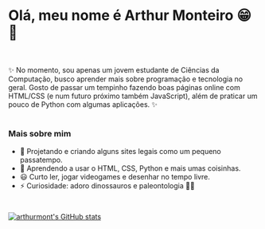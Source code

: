 # Olá, meu nome é Arthur Monteiro 😁👋

<br>

✨ No momento, sou apenas um jovem estudante de Ciências da Computação, busco aprender mais sobre programação e tecnologia no geral. Gosto de passar um tempinho fazendo boas páginas online com HTML/CSS (e num futuro próximo também JavaScript), além de praticar um pouco de Python com algumas aplicações. ✨

#

### Mais sobre mim

- 🔭 Projetando e criando alguns sites legais como um pequeno passatempo.
- 🌱 Aprendendo a usar o HTML, CSS, Python e mais umas coisinhas.
- 😃 Curto ler, jogar videogames e desenhar no tempo livre.
- ⚡ Curiosidade: adoro dinossauros e paleontologia 🦕🥰

#

[![arthurmont's GitHub stats](https://github-readme-stats.vercel.app/api?username=arthurmont&show_icons=true&theme=radical)](https://github.com/arthurmont/github-readme-stats)
